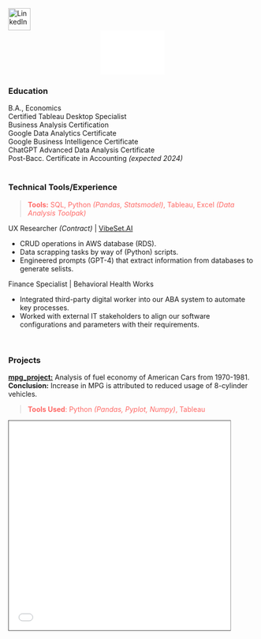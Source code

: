 <a href="https://www.linkedin.com/in/jfryyao">
    <img src="https://content.linkedin.com/content/dam/me/business/en-us/amp/brand-site/v2/bg/LI-Bug.svg.original.svg" width="45" height="45" alt="LinkedIn"> </a>

<div style="display: flex; justify-content: center; align-items: center;">
    <iframe src="misc/D3 Bar Chart.html" width="130" height="90" style="border: 0px solid white;"></iframe> </div>

### Education
B.A., Economics  
Certified Tableau Desktop Specialist  
Business Analysis Certification  
Google Data Analytics Certificate  
Google Business Intelligence Certificate  
ChatGPT Advanced Data Analysis Certificate  
Post-Bacc. Certificate in Accounting *(expected 2024)*  
<br>

### Technical Tools/Experience
> <span style="color:#FF6865">**Tools:** SQL, Python _(Pandas, Statsmodel)_, Tableau, Excel _(Data Analysis Toolpak)_ <br>


UX Researcher *(Contract)* | [VibeSet.AI](https://www.vibeset.ai)<br>
* CRUD operations in AWS database (RDS).
* Data scrapping tasks by way of (Python) scripts.<br>
* Engineered prompts (GPT-4) that extract information from databases to generate selists.<br>

Finance Specialist | Behavioral Health Works<br>
* Integrated third-party digital worker into our ABA system to automate key processes. <br>
* Worked with external IT stakeholders to align our software configurations and parameters with their requirements.<br>

<br>

### Projects

**[mpg_project:](https://github.com/jeyao1/jeffyao_portfolio/blob/main/mpg_project.ipynb)** Analysis of fuel economy of American Cars from 1970-1981. <br> **Conclusion:** Increase in MPG is attributed to reduced usage of 8-cylinder vehicles.

> <span style="color:#FF6865">**Tools Used**: Python _(Pandas, Pyplot, Numpy)_, Tableau </span> 

>
<iframe src="mpg_project.html" width="105%" height="500" allowfullscreen scrolling="yes" style="border: 1px solid black; transform: scale(0.85); transform-origin: top left;"></iframe>




